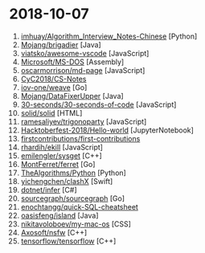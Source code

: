 # 2018-10-07

1. [imhuay/Algorithm_Interview_Notes-Chinese](https://github.com/imhuay/Algorithm_Interview_Notes-Chinese "2018/2019/校招/春招/秋招/算法/机器学习(Machine Learning)/深度学习(Deep Learning)/自然语言处理(NLP)/C/C++/Python/面试笔记") [Python]
2. [Mojang/brigadier](https://github.com/Mojang/brigadier "Brigadier is a command parser & dispatcher, designed and developed for Minecraft: Java Edition.") [Java]
3. [viatsko/awesome-vscode](https://github.com/viatsko/awesome-vscode "🎨 A curated list of delightful VS Code packages and resources.") [JavaScript]
4. [Microsoft/MS-DOS](https://github.com/Microsoft/MS-DOS "The original sources of MS-DOS 1.25 and 2.0, for reference purposes") [Assembly]
5. [oscarmorrison/md-page](https://github.com/oscarmorrison/md-page "📝 create a webpage with just markdown") [JavaScript]
6. [CyC2018/CS-Notes](https://github.com/CyC2018/CS-Notes "📚 Computer Science Learning Notes") 
7. [iov-one/weave](https://github.com/iov-one/weave "Easy-to-use framework to build Tendermint ABCI applications") [Go]
8. [Mojang/DataFixerUpper](https://github.com/Mojang/DataFixerUpper "A set of utilities designed for incremental building, merging and optimization of data transformations.") [Java]
9. [30-seconds/30-seconds-of-code](https://github.com/30-seconds/30-seconds-of-code "Curated collection of useful JavaScript snippets that you can understand in 30 seconds or less.") [JavaScript]
10. [solid/solid](https://github.com/solid/solid "Solid - Re-decentralizing the web (project directory)") [HTML]
11. [ramesaliyev/trigonoparty](https://github.com/ramesaliyev/trigonoparty "Simple Trigonometry Visualisation with Pure JavaScript.") [JavaScript]
12. [Hacktoberfest-2018/Hello-world](https://github.com/Hacktoberfest-2018/Hello-world "Add any Program in any language you like or add a hello world Program ❣️ if you like give us ⭐️") [JupyterNotebook]
13. [firstcontributions/first-contributions](https://github.com/firstcontributions/first-contributions "🚀✨ Help beginners to contribute to open source projects") 
14. [rhardih/ekill](https://github.com/rhardih/ekill "Chrome extension to nuke annoying elements in a web page") [JavaScript]
15. [emilengler/sysget](https://github.com/emilengler/sysget "One package manager to rule them all") [C++]
16. [MontFerret/ferret](https://github.com/MontFerret/ferret "Declarative web scraping") [Go]
17. [TheAlgorithms/Python](https://github.com/TheAlgorithms/Python "All Algorithms implemented in Python") [Python]
18. [yichengchen/clashX](https://github.com/yichengchen/clashX "A rule based custom proxy with GUI for Mac base on clash.") [Swift]
19. [dotnet/infer](https://github.com/dotnet/infer "Infer.NET is a framework for running Bayesian inference in graphical models") [C#]
20. [sourcegraph/sourcegraph](https://github.com/sourcegraph/sourcegraph "Code search and intelligence, self-hosted and scalable") [Go]
21. [enochtangg/quick-SQL-cheatsheet](https://github.com/enochtangg/quick-SQL-cheatsheet "A quick reminder of all SQL queries and examples on how to use them.") 
22. [oasisfeng/island](https://github.com/oasisfeng/island "Island for Android") [Java]
23. [nikitavoloboev/my-mac-os](https://github.com/nikitavoloboev/my-mac-os "List of applications and tools that make my macOS experience even more amazing") [CSS]
24. [Axosoft/nsfw](https://github.com/Axosoft/nsfw "A super fast and scaleable file watcher that provides a consistent interface on Linux, OSX and Windows") [C++]
25. [tensorflow/tensorflow](https://github.com/tensorflow/tensorflow "An Open Source Machine Learning Framework for Everyone") [C++]
